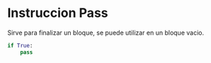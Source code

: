 # Instruccion Pass

Sirve para finalizar un bloque, se puede utilizar en un bloque vacio. 

```python
if True:
    pass
```
